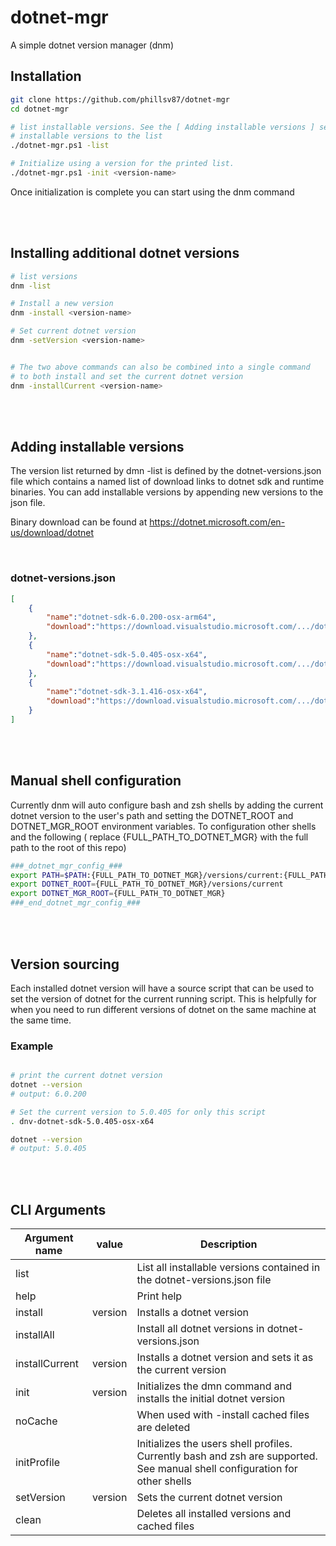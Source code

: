 # dotnet-mgr
A simple dotnet version manager (dnm)

## Installation
``` sh
git clone https://github.com/phillsv87/dotnet-mgr
cd dotnet-mgr

# list installable versions. See the [ Adding installable versions ] section on how to add 
# installable versions to the list
./dotnet-mgr.ps1 -list

# Initialize using a version for the printed list.
./dotnet-mgr.ps1 -init <version-name>
```
Once initialization is complete you can start using the dnm command

<br/>
<br/>

## Installing additional dotnet versions
``` sh
# list versions
dnm -list

# Install a new version
dnm -install <version-name>

# Set current dotnet version
dnm -setVersion <version-name>


# The two above commands can also be combined into a single command
# to both install and set the current dotnet version
dnm -installCurrent <version-name>
```

<br/>
<br/>

## Adding installable versions
The version list returned by dmn -list is defined by the dotnet-versions.json file which contains
a named list of download links to dotnet sdk and runtime binaries. You can add installable versions
by appending new versions to the json file.

Binary download can be found at https://dotnet.microsoft.com/en-us/download/dotnet

<br/>

### dotnet-versions.json
``` json
[
    {
        "name":"dotnet-sdk-6.0.200-osx-arm64",
        "download":"https://download.visualstudio.microsoft.com/.../dotnet-sdk-6.0.200-osx-arm64.tar.gz"
    },
    {
        "name":"dotnet-sdk-5.0.405-osx-x64",
        "download":"https://download.visualstudio.microsoft.com/.../dotnet-sdk-5.0.405-osx-x64.tar.gz"
    },
    {
        "name":"dotnet-sdk-3.1.416-osx-x64",
        "download":"https://download.visualstudio.microsoft.com/.../dotnet-sdk-3.1.416-osx-x64.tar.gz"
    }
]
```

<br/>
<br/>

## Manual shell configuration
Currently dnm will auto configure bash and zsh shells by adding the current dotnet version to the 
user's path and setting the DOTNET_ROOT and DOTNET_MGR_ROOT environment variables. To configuration
other shells and the following ( replace {FULL_PATH_TO_DOTNET_MGR} with the full path to the root of this repo)

``` sh
###_dotnet_mgr_config_###
export PATH=$PATH:{FULL_PATH_TO_DOTNET_MGR}/versions/current:{FULL_PATH_TO_DOTNET_MGR}/tools
export DOTNET_ROOT={FULL_PATH_TO_DOTNET_MGR}/versions/current
export DOTNET_MGR_ROOT={FULL_PATH_TO_DOTNET_MGR}
###_end_dotnet_mgr_config_###
```

<br/>
<br/>

## Version sourcing
Each installed dotnet version will have a source script that can be used to set the version of dotnet
for the current running script. This is helpfully for when you need to run different versions of
dotnet on the same machine at the same time.

### Example
``` sh

# print the current dotnet version
dotnet --version
# output: 6.0.200

# Set the current version to 5.0.405 for only this script
. dnv-dotnet-sdk-5.0.405-osx-x64

dotnet --version
# output: 5.0.405


```

<br/>
<br/>

## CLI Arguments

| Argument name  | value   | Description                                                                                                                 |
|----------------|---------|-----------------------------------------------------------------------------------------------------------------------------|
| list           |         | List all installable versions contained in the dotnet-versions.json file                                                    |
| help           |         | Print help                                                                                                                  |
| install        | version | Installs a dotnet version                                                                                                   |
| installAll     |         | Install all dotnet versions in dotnet-versions.json                                                                         |
| installCurrent | version | Installs a dotnet version and sets it as the current version                                                                |
| init           | version | Initializes the dmn command and installs the initial dotnet version                                                         |
| noCache        |         | When used with -install cached files are deleted                                                                            |
| initProfile    |         | Initializes the users shell profiles. Currently bash and zsh are supported. See manual shell configuration for other shells |
| setVersion     | version | Sets the current dotnet version                                                                                             |
| clean          |         | Deletes all installed versions and cached files                                                                             |